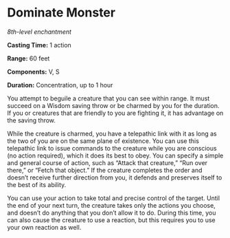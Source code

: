 <title>Dominate Monster</title>

# Dominate Monster

_8th-level enchantment_

**Casting Time:** 1 action

**Range:** 60 feet

**Components:** V, S

**Duration:** Concentration, up to 1 hour

You attempt to beguile a creature that you
can see within range. It must succeed on a
Wisdom saving throw or be charmed by you for
the duration. If you or creatures that are
friendly to you are fighting it, it has
advantage on the saving
throw.

While the creature is charmed, you have a
telepathic link with it as long as the two of
you are on the same plane of existence. You
can use this telepathic link to issue
commands to the creature while you are
conscious (no action required), which it does
its best to obey. You can specify a simple
and general course of action, such as “Attack
that creature,” “Run over there,” or “Fetch
that object.” If the creature completes the
order and doesn’t receive further direction
from you, it defends and preserves itself to
the best of its ability.

You can use your action to take total and
precise control of the target. Until the end
of your next turn, the creature takes only
the actions you choose, and doesn’t do
anything that you don’t allow it to do.
During this time, you can also cause the
creature to use a reaction, but this requires
you to use your own reaction as well.

